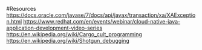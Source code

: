 #Resources
https://docs.oracle.com/javase/7/docs/api/javax/transaction/xa/XAException.html
https://www.redhat.com/en/events/webinar/cloud-native-java-application-development-video-series
https://en.wikipedia.org/wiki/Cargo_cult_programming
https://en.wikipedia.org/wiki/Shotgun_debugging